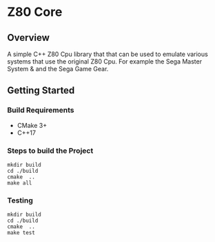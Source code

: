 # Z80 Core

## Overview
A simple C++ Z80 Cpu library that that can be
used to emulate various systems that use the
original Z80 Cpu. For example the Sega Master System
& and the Sega Game Gear.

## Getting Started

### Build Requirements
* CMake 3+
* C++17

### Steps to build the Project
```
mkdir build
cd ./build
cmake  ..
make all
```


### Testing
```
mkdir build
cd ./build
cmake  ..
make test
```

